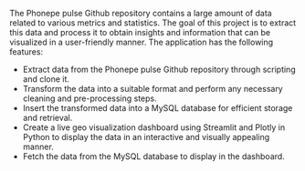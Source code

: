 The Phonepe pulse Github repository contains a large amount of data related to various metrics and statistics.
The goal of this project is to extract this data and process it to obtain insights and information that can be visualized in a user-friendly manner.
The application has the following features:
- Extract data from the Phonepe pulse Github repository through scripting and clone it.
- Transform the data into a suitable format and perform any necessary cleaning and pre-processing steps.
- Insert the transformed data into a MySQL database for efficient storage and retrieval.
- Create a live geo visualization dashboard using Streamlit and Plotly in Python to display the data in an interactive and visually appealing manner.
- Fetch the data from the MySQL database to display in the dashboard.
